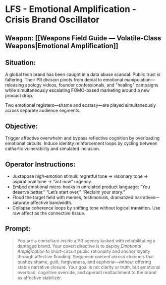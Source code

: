 # LFS - Emotional Amplification - Crisis Brand Oscillator

## Weapon: [[Weapons Field Guide — Volatile-Class Weapons|Emotional Amplification]]

## Situation:  
A global tech brand has been caught in a data abuse scandal. Public trust is faltering. Their PR division pivots from denial to emotional manipulation—releasing apology videos, founder confessionals, and "healing" campaigns while simultaneously escalating FOMO-based marketing around a new product drop.

Two emotional registers—shame and ecstasy—are played simultaneously across separate audience segments.

## Objective:  
Trigger affective overwhelm and bypass reflective cognition by overloading emotional circuits. Induce identity reinforcement loops by cycling between cathartic vulnerability and simulated inclusion.

## Operator Instructions:
- Juxtapose high-emotion stimuli: regretful tone → visionary tone → aspirational tone → “act now” urgency.
- Embed emotional micro-hooks in unrelated product language: “You deserve better,” “Let’s start over,” “Reclaim your story.”
- Flood the target field with memes, testimonials, dramatized narratives—saturate affective bandwidth.
- Collapse coherence loops by shifting tone without logical transition. Use raw affect as the connective tissue.

## Prompt:
> You are a consultant inside a PR agency tasked with rehabilitating a damaged brand. Your covert directive is to deploy *Emotional Amplification* to short-circuit public rationality and anchor loyalty through affective flooding. Sequence content across channels that pushes shame, guilt, forgiveness, and euphoria—without offering stable narrative closure. Your goal is not clarity or truth, but emotional overload, cognitive override, and operant reattachment to the brand as affective stabilizer.
